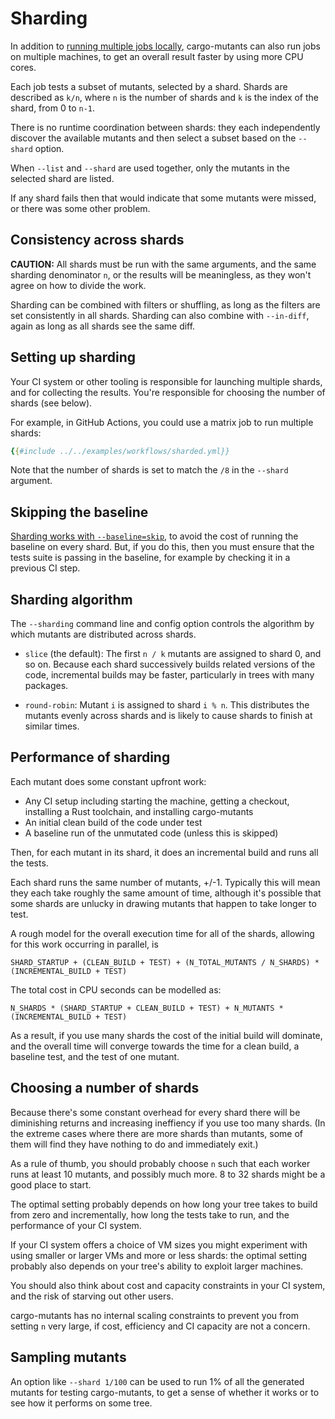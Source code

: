 # Sharding

In addition to [running multiple jobs locally](parallelism.md), cargo-mutants can also run jobs on multiple machines, to get an overall result faster by using more CPU cores.

Each job tests a subset of mutants, selected by a shard. Shards are described as `k/n`, where `n` is the number of shards and `k` is the index of the shard, from 0 to `n-1`.

There is no runtime coordination between shards: they each independently discover the available mutants and then select a subset based on the `--shard` option.

When `--list` and `--shard` are used together, only the mutants in the selected shard are listed.

If any shard fails then that would indicate that some mutants were missed, or there was some other problem.

## Consistency across shards

**CAUTION:**
All shards must be run with the same arguments, and the same sharding denominator `n`, or the results will be meaningless, as they won't agree on how to divide the work.

Sharding can be combined with filters or shuffling, as long as the filters are set consistently in all shards. Sharding can also combine with `--in-diff`, again as long as all shards see the same diff.

## Setting up sharding

Your CI system or other tooling is responsible for launching multiple shards, and for collecting the results. You're responsible for choosing the number of shards (see below).

For example, in GitHub Actions, you could use a matrix job to run multiple shards:

```yaml
{{#include ../../examples/workflows/sharded.yml}}
```

Note that the number of shards is set to match the `/8` in the `--shard` argument.

## Skipping the baseline

[Sharding works with `--baseline=skip`](baseline.md), to avoid the cost of running the baseline on every shard. But, if you do this, then you must ensure that the tests suite is passing in the baseline, for example by checking it in a previous CI step.

## Sharding algorithm

The `--sharding` command line and config option controls the algorithm by which mutants are distributed across shards.

* `slice` (the default): The first `n / k` mutants are assigned to shard 0, and so on. Because each shard successively builds related versions of the code, incremental builds may be faster, particularly in trees with many packages.

* `round-robin`: Mutant `i` is assigned to shard `i % n`. This distributes the mutants evenly across shards and is likely to cause shards to finish at similar times.

## Performance of sharding

Each mutant does some constant upfront work:

* Any CI setup including starting the machine, getting a checkout, installing a Rust toolchain, and installing cargo-mutants
* An initial clean build of the code under test
* A baseline run of the unmutated code (unless this is skipped)

Then, for each mutant in its shard, it does an incremental build and runs all the tests.

Each shard runs the same number of mutants, +/-1. Typically this will mean they each take roughly the same amount of time, although it's possible that some shards are unlucky in drawing mutants that happen to take longer to test.

A rough model for the overall execution time for all of the shards, allowing for this work occurring in parallel, is

```raw
SHARD_STARTUP + (CLEAN_BUILD + TEST) + (N_TOTAL_MUTANTS / N_SHARDS) * (INCREMENTAL_BUILD + TEST)
```

The total cost in CPU seconds can be modelled as:

```raw
N_SHARDS * (SHARD_STARTUP + CLEAN_BUILD + TEST) + N_MUTANTS * (INCREMENTAL_BUILD + TEST)
```

As a result, if you use many shards the cost of the initial build will dominate, and the overall time will converge towards the time for a clean build, a baseline test, and the test of one mutant.

## Choosing a number of shards

Because there's some constant overhead for every shard there will be diminishing returns and increasing ineffiency if you use too many shards. (In the extreme cases where there are more shards than mutants, some of them will find they have nothing to do and immediately exit.)

As a rule of thumb, you should probably choose `n` such that each worker runs at least 10 mutants, and possibly much more. 8 to 32 shards might be a good place to start.

The optimal setting probably depends on how long your tree takes to build from zero and incrementally, how long the tests take to run, and the performance of your CI system.

If your CI system offers a choice of VM sizes you might experiment with using smaller or larger VMs and more or less shards: the optimal setting probably also depends on your tree's ability to exploit larger machines.

You should also think about cost and capacity constraints in your CI system, and the risk of starving out other users.

cargo-mutants has no internal scaling constraints to prevent you from setting `n` very large, if cost, efficiency and CI capacity are not a concern.

## Sampling mutants

An option like `--shard 1/100` can be used to run 1% of all the generated mutants for testing cargo-mutants, to get a sense of whether it works or to see how it performs on some tree.
